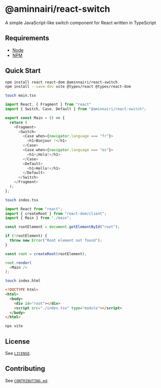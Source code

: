 # @aminnairi/react-switch

A simple JavaScript-like switch component for React written in TypeScript

## Requirements

- [Node](https://nodejs.org/en)
- [NPM](https://www.npmjs.com/)

## Quick Start

```bash
npm install react react-dom @aminnairi/react-switch
npm install --save-dev vite @types/react @types/react-dom
```

```bash
touch main.tsx
```

```typescript
import React, { Fragment } from "react"
import { Switch, Case, Default } from "@aminnairi/react-switch";

export const Main = () => {
  return (
    <Fragment>
      <Switch>
        <Case when={navigator.language === "fr"}>
          <h1>Bonjour !</h1>
        </Case>
        <Case when={navigator.language === "es"}>
          <h1>¡Hola!</h1>
        </Case>
        <Default>
          <h1>Hello!</h1>
        </Default>
      </Switch>
    </Fragment>
  );
};
```

```bash
touch index.tsx
```

```typescript
import React from "react";
import { createRoot } from "react-dom/client";
import { Main } from "./main";

const rootElement = document.getElementById("root");

if (!rootElement) {
  throw new Error("Root element not found");
}

const root = createRoot(rootElement);

root.render(
  <Main />
);
```

```bash
touch index.html
```

```html
<!DOCTYPE html>
<html>
  <body>
    <div id="root"></div>
    <script src="./index.tsx" type="module"></script>
  </body>
</html>
```

```bash
npx vite
```

## License

See [`LICENSE`](../LICENSE).

## Contributing

See [`CONTRIBUTING.md`](../CONTRIBUTING.md).
